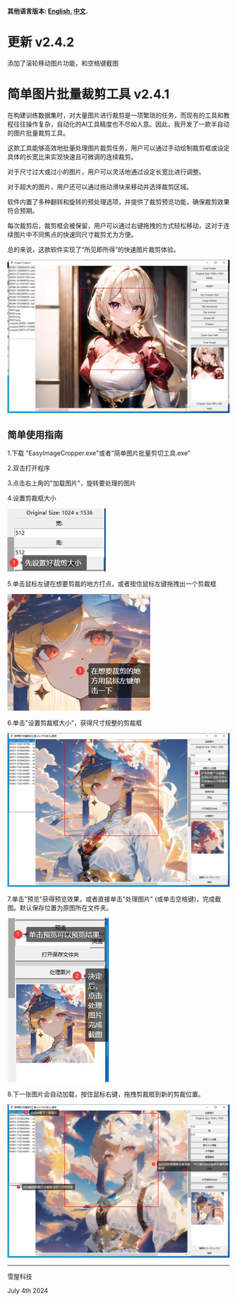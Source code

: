 **其他语言版本: [English](README.md), [中文](README_ZH.md).**

# 更新 v2.4.2

添加了滚轮移动图片功能，和空格键截图

# 简单图片批量裁剪工具 v2.4.1

在构建训练数据集时，对大量图片进行裁剪是一项繁琐的任务，而现有的工具和教程往往操作复杂，自动化的AI工具精度也不尽如人意。因此，我开发了一款半自动的图片批量裁剪工具。

这款工具能够高效地批量处理图片裁剪任务，用户可以通过手动绘制裁剪框或设定具体的长宽比来实现快速且可微调的连续裁剪。

对于尺寸过大或过小的图片，用户可以灵活地通过设定长宽比进行调整。

对于超大的图片，用户还可以通过拖动滑块来移动并选择裁剪区域。

软件内置了多种翻转和旋转的预处理选项，并提供了裁剪预览功能，确保裁剪效果符合预期。

每次裁剪后，裁剪框会被保留，用户可以通过右键拖拽的方式轻松移动，这对于连续图片中不同焦点的快速同尺寸裁剪尤为方便。

总的来说，这款软件实现了“所见即所得”的快速图片裁剪体验。

![tool image](tool_image.jpg "tool_image")

## 简单使用指南

1.下载 "EasyImageCropper.exe"或者“简单图片批量剪切工具.exe”

2.双击打开程序

3.点击右上角的"加载图片"，旋转要处理的图片

4.设置剪裁框大小

![tool step1](step1.jpg "step1")

5.单击鼠标左键在想要剪裁的地方打点，或者按住鼠标左键拖拽出一个剪裁框

![tool step2](step2.jpg "step2")

6.单击"设置剪裁框大小"，获得尺寸规整的剪裁框

![tool step3](step3.jpg "step3")

7.单击"预览"获得预览效果，或者直接单击"处理图片" (或单击空格键)，完成截图。默认保存位置为原图所在文件夹。

![tool step4](step4.jpg "step4")

8.下一张图片会自动加载，按住鼠标右键，拖拽剪裁框到新的剪裁位置。

![tool step5](step5.jpg "step5")


__________________________________
雪屋科技

July 4th 2024
